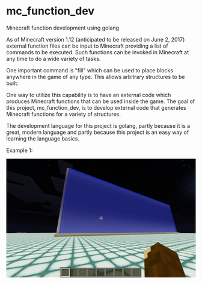 # mc_function_dev
Minecraft function development using golang

As of Minecraft version 1.12 (anticipated to be released on June 2,
2017) external function files can be input to Minecraft providing a
list of commands to be executed. Such functions can be invoked in
Minecraft at any time to do a wide variety of tasks.

One important command is "fill" which can be used to place blocks
anywhere in the game of any type. This allows arbitrary structures to
be built.

One way to utilize this capability is to have an external code which
produces Minecraft functions that can be used inside the game. The
goal of this project, mc_function_dev, is to develop external code
that generates Minecraft functions for a variety of structures.

The development language for this project is golang, partly because it
is a great, modern language and partly because this project is an easy
way of learning the language basics.

Example 1:

![alt text](waterfall_01.png)
